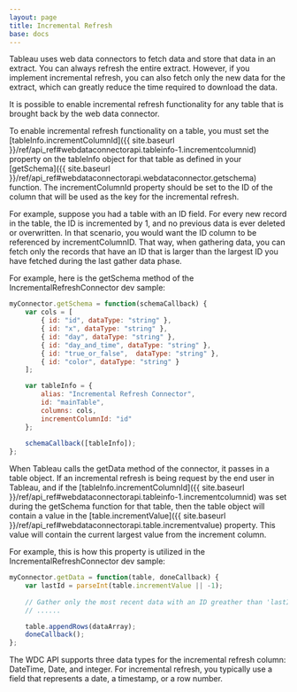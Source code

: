 ```yaml
---
layout: page
title: Incremental Refresh
base: docs  
---
```


Tableau uses web data connectors to fetch data and store that data in an
extract. You can always refresh the entire extract. However, if you
implement incremental refresh, you can also fetch only the new data for
the extract, which can greatly reduce the time required to download the
data.

It is possible to enable incremental refresh functionality for any table
that is brought back by the web data connector. 

To enable incremental refresh functionality on a table, you must set the 
[tableInfo.incrementColumnId]({{ site.baseurl }}/ref/api_ref#webdataconnectorapi.tableinfo-1.incrementcolumnid)
property on the tableInfo object for that table as defined in your
[getSchema]({{ site.baseurl }}/ref/api_ref#webdataconnectorapi.webdataconnector.getschema) function.
The incrementColumnId property should be set to the ID of the column that will be used as
the key for the incremental refresh.

For example, suppose you had a table with an ID field.
For every new record in the table, the ID is incremented by 1, and
no previous data is ever deleted or overwritten.  In that scenario, you would want the ID
column to be referenced by incrementColumnID.  That way, when gathering data, you can fetch
only the records that have an ID that is larger than the largest ID you have fetched
during the last gather data phase.

For example, here is the getSchema method of the IncrementalRefreshConnector dev sample:

```js
myConnector.getSchema = function(schemaCallback) {
    var cols = [
        { id: "id", dataType: "string" },
        { id: "x", dataType: "string" },
        { id: "day", dataType: "string" },
        { id: "day_and_time", dataType: "string" },
        { id: "true_or_false",  dataType: "string" },
        { id: "color", dataType: "string" }
    ];

    var tableInfo = {
        alias: "Incremental Refresh Connector",
        id: "mainTable",
        columns: cols,
        incrementColumnId: "id"
    };
    
    schemaCallback([tableInfo]);
};
```

When Tableau calls the getData method of the connector, it passes in a table object.
If an incremental refresh is being request by the end user in Tableau, and if the 
[tableInfo.incrementColumnId]({{ site.baseurl }}/ref/api_ref#webdataconnectorapi.tableinfo-1.incrementcolumnid)
was set during the getSchema function for that table, then the table object will contain
a value in the [table.incrementValue]({{ site.baseurl }}/ref/api_ref#webdataconnectorapi.table.incrementvalue)
property.  This value will contain the current largest value from the increment column.  

For example, this is how this property is utilized in the IncrementalRefreshConnector dev sample:


```js
myConnector.getData = function(table, doneCallback) {
    var lastId = parseInt(table.incrementValue || -1);
    
    // Gather only the most recent data with an ID greather than 'lastId'
    // ......

    table.appendRows(dataArray);
    doneCallback(); 
};
```

The WDC API supports three data types for the incremental refresh
column: DateTime, Date, and integer. For incremental refresh, you
typically use a field that represents a date, a timestamp, or a row
number.
